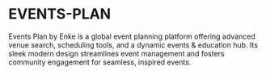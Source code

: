 # EVENTS-PLAN
Events Plan by Enke is a global event planning platform offering advanced venue search, scheduling tools, and a dynamic events &amp; education hub. Its sleek modern design streamlines event management and fosters community engagement for seamless, inspired events.
